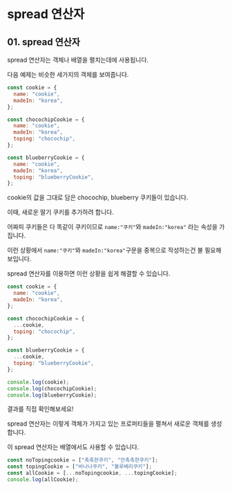 # spread 연산자

## 01. spread 연산자

spread 연산자는 객체나 배열을 펼치는데에 사용됩니다.

다음 예제는 비슷한 세가지의 객체를 보여줍니다.

```javascript
const cookie = {
  name: "cookie",
  madeIn: "korea",
};

const chocochipCookie = {
  name: "cookie",
  madeIn: "korea",
  toping: "chocochip",
};

const blueberryCookie = {
  name: "cookie",
  madeIn: "korea",
  toping: "blueberryCookie",
};
```

cookie의 값을 그대로 담은 chocochip, blueberry 쿠키들이 있습니다.

이때, 새로운 딸기 쿠키를 추가하려 합니다.

어짜피 쿠키들은 다 똑같이 쿠키이므로 `name:"쿠키"`와 `madeIn:"korea"` 라는 속성을 가집니다.

이런 상황에서 `name:"쿠키"`와 `madeIn:"korea"`구문을 중복으로 작성하는건 불 필요해 보입니다.

spread 연산자를 이용하면 이런 상황을 쉽게 해결할 수 있습니다.

```javascript
const cookie = {
  name: "cookie",
  madeIn: "korea",
};

const chocochipCookie = {
  ...cookie,
  toping: "chocochip",
};

const blueberryCookie = {
  ...cookie,
  toping: "blueberryCookie",
};

console.log(cookie);
console.log(chocochipCookie);
console.log(blueberryCookie);
```

결과를 직접 확인해보세요!

spread 연산자는 이렇게 객체가 가지고 있는 프로퍼티들을 펼쳐서 새로운 객체를 생성합니다.

이 spread 연산자는 배열에서도 사용할 수 있습니다.

```javascript
const noTopingcookie = ["촉촉한쿠키", "안촉촉한쿠키"];
const topingCookie = ["바나나쿠키", "블루베리쿠키"];
const allCookie = [...noTopingcookie, ...topingCookie];
console.log(allCookie);
```
